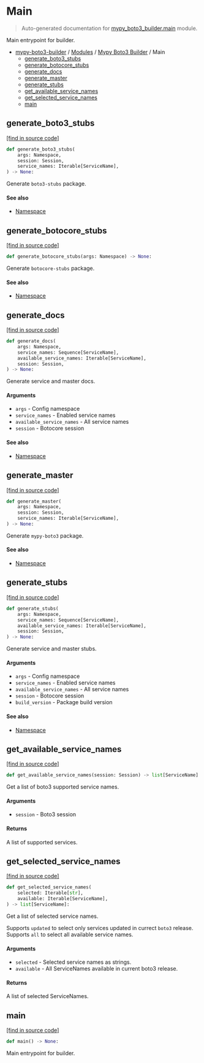 # Main

> Auto-generated documentation for [mypy_boto3_builder.main](https://github.com/vemel/mypy_boto3_builder/blob/main/mypy_boto3_builder/main.py) module.

Main entrypoint for builder.

- [mypy-boto3-builder](../README.md#mypy_boto3_builder) / [Modules](../MODULES.md#mypy-boto3-builder-modules) / [Mypy Boto3 Builder](index.md#mypy-boto3-builder) / Main
    - [generate_boto3_stubs](#generate_boto3_stubs)
    - [generate_botocore_stubs](#generate_botocore_stubs)
    - [generate_docs](#generate_docs)
    - [generate_master](#generate_master)
    - [generate_stubs](#generate_stubs)
    - [get_available_service_names](#get_available_service_names)
    - [get_selected_service_names](#get_selected_service_names)
    - [main](#main)

## generate_boto3_stubs

[[find in source code]](https://github.com/vemel/mypy_boto3_builder/blob/main/mypy_boto3_builder/main.py#L245)

```python
def generate_boto3_stubs(
    args: Namespace,
    session: Session,
    service_names: Iterable[ServiceName],
) -> None:
```

Generate `boto3-stubs` package.

#### See also

- [Namespace](cli_parser.md#namespace)

## generate_botocore_stubs

[[find in source code]](https://github.com/vemel/mypy_boto3_builder/blob/main/mypy_boto3_builder/main.py#L273)

```python
def generate_botocore_stubs(args: Namespace) -> None:
```

Generate `botocore-stubs` package.

#### See also

- [Namespace](cli_parser.md#namespace)

## generate_docs

[[find in source code]](https://github.com/vemel/mypy_boto3_builder/blob/main/mypy_boto3_builder/main.py#L302)

```python
def generate_docs(
    args: Namespace,
    service_names: Sequence[ServiceName],
    available_service_names: Iterable[ServiceName],
    session: Session,
) -> None:
```

Generate service and master docs.

#### Arguments

- `args` - Config namespace
- `service_names` - Enabled service names
- `available_service_names` - All service names
- `session` - Botocore session

#### See also

- [Namespace](cli_parser.md#namespace)

## generate_master

[[find in source code]](https://github.com/vemel/mypy_boto3_builder/blob/main/mypy_boto3_builder/main.py#L217)

```python
def generate_master(
    args: Namespace,
    session: Session,
    service_names: Iterable[ServiceName],
) -> None:
```

Generate `mypy-boto3` package.

#### See also

- [Namespace](cli_parser.md#namespace)

## generate_stubs

[[find in source code]](https://github.com/vemel/mypy_boto3_builder/blob/main/mypy_boto3_builder/main.py#L159)

```python
def generate_stubs(
    args: Namespace,
    service_names: Sequence[ServiceName],
    available_service_names: Iterable[ServiceName],
    session: Session,
) -> None:
```

Generate service and master stubs.

#### Arguments

- `args` - Config namespace
- `service_names` - Enabled service names
- `available_service_names` - All service names
- `session` - Botocore session
- `build_version` - Package build version

#### See also

- [Namespace](cli_parser.md#namespace)

## get_available_service_names

[[find in source code]](https://github.com/vemel/mypy_boto3_builder/blob/main/mypy_boto3_builder/main.py#L78)

```python
def get_available_service_names(session: Session) -> list[ServiceName]:
```

Get a list of boto3 supported service names.

#### Arguments

- `session` - Boto3 session

#### Returns

A list of supported services.

## get_selected_service_names

[[find in source code]](https://github.com/vemel/mypy_boto3_builder/blob/main/mypy_boto3_builder/main.py#L40)

```python
def get_selected_service_names(
    selected: Iterable[str],
    available: Iterable[ServiceName],
) -> list[ServiceName]:
```

Get a list of selected service names.

Supports `updated` to select only services updated in currect `boto3` release.
Supports `all` to select all available service names.

#### Arguments

- `selected` - Selected service names as strings.
- `available` - All ServiceNames available in current boto3 release.

#### Returns

A list of selected ServiceNames.

## main

[[find in source code]](https://github.com/vemel/mypy_boto3_builder/blob/main/mypy_boto3_builder/main.py#L100)

```python
def main() -> None:
```

Main entrypoint for builder.
